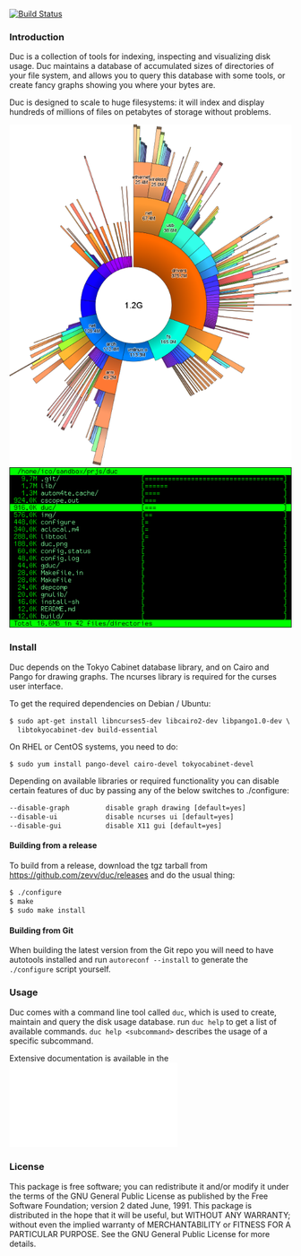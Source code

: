 
[![Build Status](https://travis-ci.org/zevv/duc.svg?branch=master)](https://travis-ci.org/zevv/duc)

### Introduction

Duc is a collection of tools for indexing, inspecting and visualizing disk
usage.  Duc maintains a database of accumulated sizes of directories of your
file system, and allows you to query this database with some tools, or create
fancy graphs showing you where your bytes are.

Duc is designed to scale to huge filesystems: it will index and display
hundreds of millions of files on petabytes of storage without problems.

![duc gui](/img/example.png) 
![duc ui](img/ui.png)


### Install

Duc depends on the Tokyo Cabinet database library, and on Cairo and Pango for
drawing graphs. The ncurses library is required for the curses user interface.

To get the required dependencies on Debian / Ubuntu:

    $ sudo apt-get install libncurses5-dev libcairo2-dev libpango1.0-dev \
      libtokyocabinet-dev build-essential

On RHEL or CentOS systems, you need to do:

    $ sudo yum install pango-devel cairo-devel tokyocabinet-devel 


Depending on available libraries or required functionality you can disable
certain features of duc by passing any of the below switches to ./configure:


    --disable-graph         disable graph drawing [default=yes]
    --disable-ui            disable ncurses ui [default=yes]
    --disable-gui           disable X11 gui [default=yes]

#### Building from a release

To build from a release, download the tgz tarball from
https://github.com/zevv/duc/releases and do the usual thing:

    $ ./configure
    $ make
    $ sudo make install


#### Building from Git

When building the latest version from the Git repo you will need to have
autotools installed and run `autoreconf --install` to generate the
`./configure` script yourself.


### Usage

Duc comes with a command line tool called `duc`, which is used to create,
maintain and query the disk usage database.  run `duc help` to get a list of
available commands. `duc help <subcommand>` describes the usage of a specific
subcommand.

Extensive documentation is available in the ![manual page](doc/duc.md)


### License

This package is free software; you can redistribute it and/or modify it under
the terms of the GNU General Public License as published by the Free Software
Foundation; version 2 dated June, 1991. This package is distributed in the hope
that it will be useful, but WITHOUT ANY WARRANTY; without even the implied
warranty of MERCHANTABILITY or FITNESS FOR A PARTICULAR PURPOSE. See the GNU
General Public License for more details.

